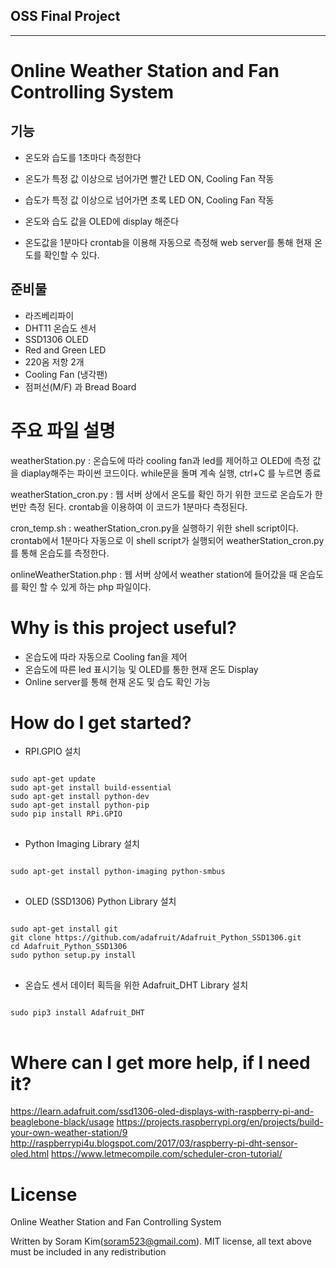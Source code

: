 ## OSS Final Project 
---------------------------
# Online Weather Station and Fan Controlling System
## 기능
* 온도와 습도를 1초마다 측정한다 
* 온도가 특정 값 이상으로 넘어가면 빨간 LED ON, Cooling Fan 작동
* 습도가 특정 값 이상으로 넘어가면 초록 LED ON, Cooling Fan 작동
* 온도와 습도 값을 OLED에 display 해준다

* 온도값을 1분마다 crontab을 이용해 자동으로 측정해 web server를 통해 현재 온도를 확인할 수 있다. 

## 준비물
* 라즈베리파이
* DHT11 온습도 센서
* SSD1306 OLED
* Red and Green LED
* 220옴 저항 2개
* Cooling Fan (냉각팬)
* 점퍼선(M/F) 과 Bread Board

# 주요 파일 설명
weatherStation.py : 온습도에 따라 cooling fan과 led를 제어하고 OLED에 측정 값을 diaplay해주는 파이썬 코드이다. while문을 돌며 계속 실행, ctrl+C 를 누르면 종료 

weatherStation_cron.py : 웹 서버 상에서 온도를 확인 하기 위한 코드로 온습도가 한번만 측정 된다. crontab을 이용하여 이 코드가 1분마다 측정된다.

cron_temp.sh : weatherStation_cron.py을 실행하기 위한 shell script이다. crontab에서 1분마다 자동으로 이 shell script가 실행되어 weatherStation_cron.py를 통해 온습도를 측정한다.

onlineWeatherStation.php : 웹 서버 상에서 weather station에 들어갔을 때 온습도를 확인 할 수 있게 하는 php 파일이다.

# Why is this project useful?
* 온습도에 따라 자동으로 Cooling fan을 제어
* 온습도에 따른 led 표시기능 및 OLED를 통한 현재 온도 Display
* Online server를 통해 현재 온도 및 습도 확인 가능

# How do I get started?
*   RPI.GPIO 설치 
<pre>
<code>
sudo apt-get update
sudo apt-get install build-essential
sudo apt-get install python-dev
sudo apt-get install python-pip
sudo pip install RPi.GPIO
</code>
</pre>

* Python Imaging Library 설치
<pre>
<code>
sudo apt-get install python-imaging python-smbus
</code>
</pre>

* OLED (SSD1306) Python Library 설치
<pre>
<code>
sudo apt-get install git
git clone https://github.com/adafruit/Adafruit_Python_SSD1306.git
cd Adafruit_Python_SSD1306
sudo python setup.py install
</code>
</pre>

* 온습도 센서 데이터 획득을 위한 Adafruit_DHT Library 설치
<pre>
<code>
sudo pip3 install Adafruit_DHT
</code>
</pre>

# Where can I get more help, if I need it?
<https://learn.adafruit.com/ssd1306-oled-displays-with-raspberry-pi-and-beaglebone-black/usage>
https://projects.raspberrypi.org/en/projects/build-your-own-weather-station/9
http://raspberrypi4u.blogspot.com/2017/03/raspberry-pi-dht-sensor-oled.html
https://www.letmecompile.com/scheduler-cron-tutorial/

# License 
Online Weather Station and Fan Controlling System 

Written by Soram Kim(soram523@gmail.com). 
MIT license, all text above must be included in any redistribution

